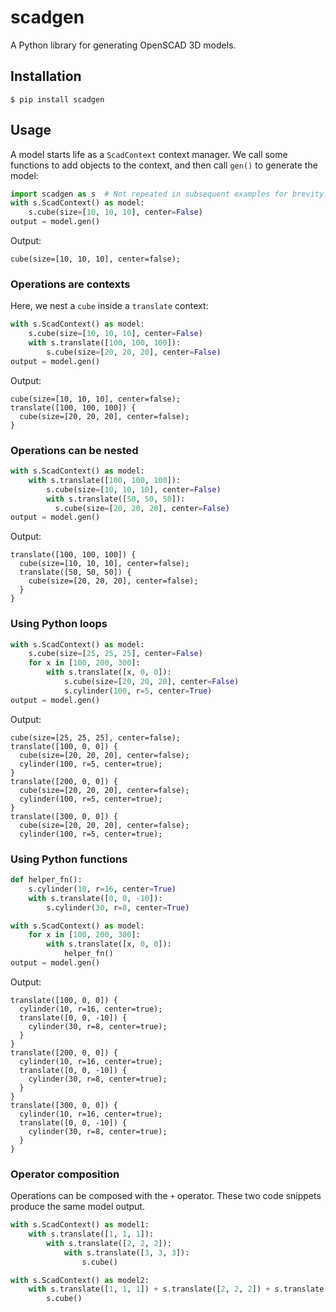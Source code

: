 # scadgen

A Python library for generating OpenSCAD 3D models.

## Installation

```shell
$ pip install scadgen
```

## Usage

A model starts life as a `ScadContext` context manager. We call some functions to add objects to the context, and then call `gen()` to generate the model:

```python
import scadgen as s  # Not repeated in subsequent examples for brevity.
with s.ScadContext() as model:
    s.cube(size=[10, 10, 10], center=False)
output = model.gen()
```

Output:

```
cube(size=[10, 10, 10], center=false);
```

### Operations are contexts

Here, we nest a `cube` inside a `translate` context:

```python
with s.ScadContext() as model:
    s.cube(size=[10, 10, 10], center=False)
    with s.translate([100, 100, 100]):
        s.cube(size=[20, 20, 20], center=False)
output = model.gen()
```

Output:

```
cube(size=[10, 10, 10], center=false);
translate([100, 100, 100]) {
  cube(size=[20, 20, 20], center=false);
}
```

### Operations can be nested

```python
with s.ScadContext() as model:
    with s.translate([100, 100, 100]):
        s.cube(size=[10, 10, 10], center=False)
        with s.translate([50, 50, 50]):
          s.cube(size=[20, 20, 20], center=False)
output = model.gen()
```

Output:

```
translate([100, 100, 100]) {
  cube(size=[10, 10, 10], center=false);
  translate([50, 50, 50]) {
    cube(size=[20, 20, 20], center=false);
  }
}
```

### Using Python loops

```python
with s.ScadContext() as model:
    s.cube(size=[25, 25, 25], center=False)
    for x in [100, 200, 300]:
        with s.translate([x, 0, 0]):
            s.cube(size=[20, 20, 20], center=False)
            s.cylinder(100, r=5, center=True)
output = model.gen()
```

Output:

```
cube(size=[25, 25, 25], center=false);
translate([100, 0, 0]) {
  cube(size=[20, 20, 20], center=false);
  cylinder(100, r=5, center=true);
}
translate([200, 0, 0]) {
  cube(size=[20, 20, 20], center=false);
  cylinder(100, r=5, center=true);
}
translate([300, 0, 0]) {
  cube(size=[20, 20, 20], center=false);
  cylinder(100, r=5, center=true);
```

### Using Python functions

```python
def helper_fn():
    s.cylinder(10, r=16, center=True)
    with s.translate([0, 0, -10]):
        s.cylinder(30, r=8, center=True)

with s.ScadContext() as model:
    for x in [100, 200, 300]:
        with s.translate([x, 0, 0]):
            helper_fn()
output = model.gen()
```

Output:

```
translate([100, 0, 0]) {
  cylinder(10, r=16, center=true);
  translate([0, 0, -10]) {
    cylinder(30, r=8, center=true);
  }
}
translate([200, 0, 0]) {
  cylinder(10, r=16, center=true);
  translate([0, 0, -10]) {
    cylinder(30, r=8, center=true);
  }
}
translate([300, 0, 0]) {
  cylinder(10, r=16, center=true);
  translate([0, 0, -10]) {
    cylinder(30, r=8, center=true);
  }
}
```

### Operator composition

Operations can be composed with the `+` operator. These two code snippets produce the same model output.

```python
with s.ScadContext() as model1:
    with s.translate([1, 1, 1]):
        with s.translate([2, 2, 2]):
            with s.translate([3, 3, 3]):
                s.cube()
```

```python
with s.ScadContext() as model2:
    with s.translate([1, 1, 1]) + s.translate([2, 2, 2]) + s.translate([3, 3, 3]):
        s.cube()
```
